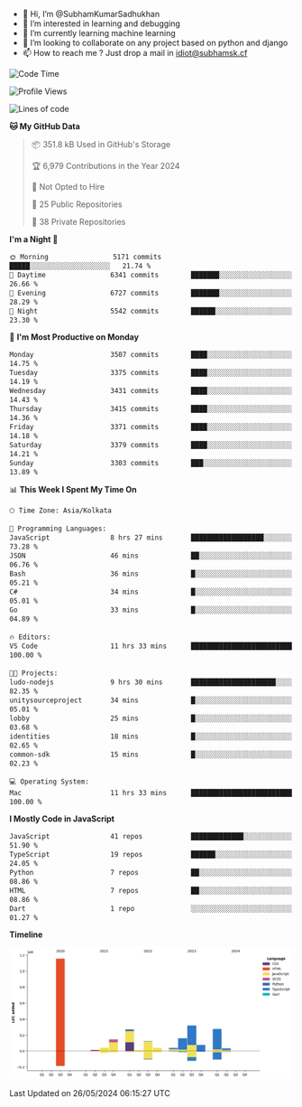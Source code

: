 - 👋 Hi, I’m @SubhamKumarSadhukhan
- 👀 I’m interested in learning and debugging
- 🌱 I’m currently learning machine learning
- 💞️ I’m looking to collaborate on any project based on python and django
- 📫 How to reach me ?
      Just drop a mail in idiot@subhamsk.cf

<!---
SubhamKumarSadhukhan/SubhamKumarSadhukhan is a ✨ special ✨ repository because its `README.md` (this file) appears on your GitHub profile.
You can click the Preview link to take a look at your changes.
--->


<!--START_SECTION:waka-->
![Code Time](http://img.shields.io/badge/Code%20Time-2%2C208%20hrs%2052%20mins-blue)

![Profile Views](http://img.shields.io/badge/Profile%20Views-0-blue)

![Lines of code](https://img.shields.io/badge/From%20Hello%20World%20I%27ve%20Written-2.7%20million%20lines%20of%20code-blue)

**🐱 My GitHub Data** 

> 📦 351.8 kB Used in GitHub's Storage 
 > 
> 🏆 6,979 Contributions in the Year 2024
 > 
> 🚫 Not Opted to Hire
 > 
> 📜 25 Public Repositories 
 > 
> 🔑 38 Private Repositories 
 > 
**I'm a Night 🦉** 

```text
🌞 Morning                5171 commits        █████░░░░░░░░░░░░░░░░░░░░   21.74 % 
🌆 Daytime                6341 commits        ███████░░░░░░░░░░░░░░░░░░   26.66 % 
🌃 Evening                6727 commits        ███████░░░░░░░░░░░░░░░░░░   28.29 % 
🌙 Night                  5542 commits        ██████░░░░░░░░░░░░░░░░░░░   23.30 % 
```
📅 **I'm Most Productive on Monday** 

```text
Monday                   3507 commits        ████░░░░░░░░░░░░░░░░░░░░░   14.75 % 
Tuesday                  3375 commits        ████░░░░░░░░░░░░░░░░░░░░░   14.19 % 
Wednesday                3431 commits        ████░░░░░░░░░░░░░░░░░░░░░   14.43 % 
Thursday                 3415 commits        ████░░░░░░░░░░░░░░░░░░░░░   14.36 % 
Friday                   3371 commits        ████░░░░░░░░░░░░░░░░░░░░░   14.18 % 
Saturday                 3379 commits        ████░░░░░░░░░░░░░░░░░░░░░   14.21 % 
Sunday                   3303 commits        ███░░░░░░░░░░░░░░░░░░░░░░   13.89 % 
```


📊 **This Week I Spent My Time On** 

```text
🕑︎ Time Zone: Asia/Kolkata

💬 Programming Languages: 
JavaScript               8 hrs 27 mins       ██████████████████░░░░░░░   73.28 % 
JSON                     46 mins             ██░░░░░░░░░░░░░░░░░░░░░░░   06.76 % 
Bash                     36 mins             █░░░░░░░░░░░░░░░░░░░░░░░░   05.21 % 
C#                       34 mins             █░░░░░░░░░░░░░░░░░░░░░░░░   05.01 % 
Go                       33 mins             █░░░░░░░░░░░░░░░░░░░░░░░░   04.89 % 

🔥 Editors: 
VS Code                  11 hrs 33 mins      █████████████████████████   100.00 % 

🐱‍💻 Projects: 
ludo-nodejs              9 hrs 30 mins       █████████████████████░░░░   82.35 % 
unitysourceproject       34 mins             █░░░░░░░░░░░░░░░░░░░░░░░░   05.01 % 
lobby                    25 mins             █░░░░░░░░░░░░░░░░░░░░░░░░   03.68 % 
identities               18 mins             █░░░░░░░░░░░░░░░░░░░░░░░░   02.65 % 
common-sdk               15 mins             █░░░░░░░░░░░░░░░░░░░░░░░░   02.23 % 

💻 Operating System: 
Mac                      11 hrs 33 mins      █████████████████████████   100.00 % 
```

**I Mostly Code in JavaScript** 

```text
JavaScript               41 repos            █████████████░░░░░░░░░░░░   51.90 % 
TypeScript               19 repos            ██████░░░░░░░░░░░░░░░░░░░   24.05 % 
Python                   7 repos             ██░░░░░░░░░░░░░░░░░░░░░░░   08.86 % 
HTML                     7 repos             ██░░░░░░░░░░░░░░░░░░░░░░░   08.86 % 
Dart                     1 repo              ░░░░░░░░░░░░░░░░░░░░░░░░░   01.27 % 
```



**Timeline**

![Lines of Code chart](https://raw.githubusercontent.com/SubhamKumarSadhukhan/SubhamKumarSadhukhan/main/assets/bar_graph.png)


 Last Updated on 26/05/2024 06:15:27 UTC
<!--END_SECTION:waka-->
